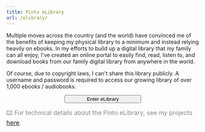 ```yaml
---
title: Pinto eLibrary
url: /elibrary/
---
```


Multiple moves across the country (and the world) have convinced me of the benefits of keeping my physical library to a minimum and instead relying heavily on ebooks. In my efforts to build up a digital library that my family can all enjoy, I've created an online portal to easily find, read, listen to, and download books from our family digital library from anywhere in the world.

Of course, due to copyright laws, I can't share this library publicly. A username and password is required to access our growing library of over 1,000 ebooks / audiobooks.

<center>
    <a href="http://library.juanpinto.me"><button class="see-more" style="width:200px"><span>Enter eLibrary</span></button></a>
</center>


<span style="font-size:16px; color:#888888">⌨️ For technical details about the Pinto eLibrary, see my projects [here](http://localhost:1313/projects/#technical-projects).</span>
